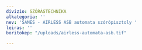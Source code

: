 ```yaml
---
divizio: SZÓRÁSTECHNIKA
alkategoria: ''
nev: 'SAMES - AIRLESS ASB automata szórópisztoly '
leiras: ''
boritokep: "/uploads/airless-automata-asb.tif"

---
```

